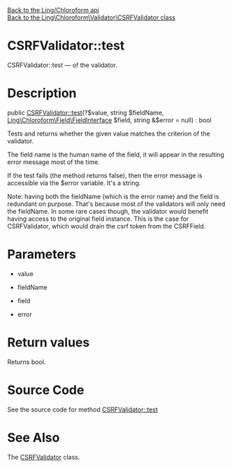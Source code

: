 [Back to the Ling/Chloroform api](https://github.com/lingtalfi/Chloroform/blob/master/doc/api/Ling/Chloroform.md)<br>
[Back to the Ling\Chloroform\Validator\CSRFValidator class](https://github.com/lingtalfi/Chloroform/blob/master/doc/api/Ling/Chloroform/Validator/CSRFValidator.md)


CSRFValidator::test
================



CSRFValidator::test — of the validator.




Description
================


public [CSRFValidator::test](https://github.com/lingtalfi/Chloroform/blob/master/doc/api/Ling/Chloroform/Validator/CSRFValidator/test.md)(?$value, string $fieldName, [Ling\Chloroform\Field\FieldInterface](https://github.com/lingtalfi/Chloroform/blob/master/doc/api/Ling/Chloroform/Field/FieldInterface.md) $field, string &$error = null) : bool




Tests and returns whether the given value matches the criterion
of the validator.

The field name is the human name of the field, it will appear in
the resulting error message most of the time.


If the test fails (the method returns false), then
the error message is accessible via the $error variable.
It's a string.



Note: having both the fieldName (which is the error name) and the field is redundant on purpose.
That's because most of the validators will only need the fieldName.
In some rare cases though, the validator would benefit having access to the original field instance.
This is the case for CSRFValidator, which would drain the csrf token from the CSRFField.




Parameters
================


- value

    

- fieldName

    

- field

    

- error

    


Return values
================

Returns bool.








Source Code
===========
See the source code for method [CSRFValidator::test](https://github.com/lingtalfi/Chloroform/blob/master/Validator/CSRFValidator.php#L26-L53)


See Also
================

The [CSRFValidator](https://github.com/lingtalfi/Chloroform/blob/master/doc/api/Ling/Chloroform/Validator/CSRFValidator.md) class.



